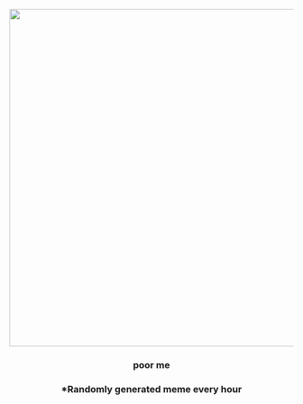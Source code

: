 <p align="center">
        <img src="https://i.redd.it/c4e17p207q991.jpg" width="600" height="600">
        </p>
        <h3 align="center">poor me</h3>
        <h3 align="center">*Randomly generated meme every hour</h3>
    